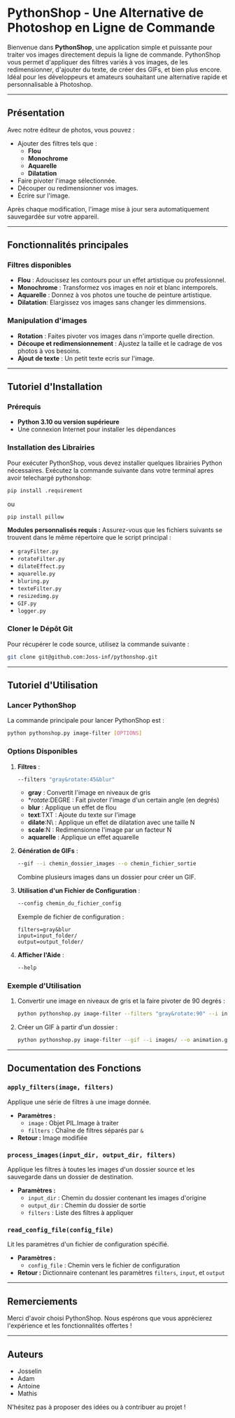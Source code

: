 # PythonShop - Une Alternative de Photoshop en Ligne de Commande

Bienvenue dans **PythonShop**, une application simple et puissante pour traiter vos images directement depuis la ligne de commande. PythonShop vous permet d'appliquer des filtres variés à vos images, de les redimensionner, d'ajouter du texte, de créer des GIFs, et bien plus encore. Idéal pour les développeurs et amateurs souhaitant une alternative rapide et personnalisable à Photoshop.

---

## Présentation

Avec notre éditeur de photos, vous pouvez :
- Ajouter des filtres tels que :
  - **Flou**
  - **Monochrome**
  - **Aquarelle**
  - **Dilatation**
- Faire pivoter l'image sélectionnée.
- Découper ou redimensionner vos images.
- Écrire sur l'image.

Après chaque modification, l'image mise à jour sera automatiquement sauvegardée sur votre appareil.

---

## Fonctionnalités principales

### Filtres disponibles
- **Flou** : Adoucissez les contours pour un effet artistique ou professionnel.
- **Monochrome** : Transformez vos images en noir et blanc intemporels.
- **Aquarelle** : Donnez à vos photos une touche de peinture artistique.
- **Dilatation**: Elargissez vos images sans changer les dimmensions.

### Manipulation d'images
- **Rotation** : Faites pivoter vos images dans n'importe quelle direction.
- **Découpe et redimensionnement** : Ajustez la taille et le cadrage de vos photos à vos besoins.
- **Ajout de texte** : Un petit texte ecris sur l'image.

---

## Tutoriel d'Installation

### Prérequis

- **Python 3.10 ou version supérieure**
- Une connexion Internet pour installer les dépendances

### Installation des Librairies

Pour exécuter PythonShop, vous devez installer quelques librairies Python nécessaires. Exécutez la commande suivante dans votre terminal apres avoir telechargé pythonshop:

```bash
pip install .requirement
```
ou
```bash
pip install pillow
```


**Modules personnalisés requis :** Assurez-vous que les fichiers suivants se trouvent dans le même répertoire que le script principal :

- `grayFilter.py`
- `rotateFilter.py`
- `dilateEffect.py`
- `aquarelle.py`
- `bluring.py`
- `texteFilter.py`
- `resizedimg.py`
- `GIF.py`
- `logger.py`

### Cloner le Dépôt Git

Pour récupérer le code source, utilisez la commande suivante :

```bash
git clone git@github.com:Joss-inf/pythonshop.git
```

---

## Tutoriel d'Utilisation

### Lancer PythonShop

La commande principale pour lancer PythonShop est :

```bash
python pythonshop.py image-filter [OPTIONS]
```

### Options Disponibles

1. **Filtres** :

   ```bash
   --filters "gray&rotate:45&blur"
   ```

   - **gray** : Convertit l'image en niveaux de gris
   - **rotate*:DEGRE : Fait pivoter l'image d'un certain angle (en degrés)
   - **blur** : Applique un effet de flou
   - **text**:TXT : Ajoute du texte sur l'image
   - **dilate**:N\ : Applique un effet de dilatation avec une taille N
   - **scale**:N : Redimensionne l'image par un facteur N
   - **aquarelle** : Applique un effet aquarelle

2. **Génération de GIFs** :

   ```bash
   --gif --i chemin_dossier_images --o chemin_fichier_sortie
   ```

   Combine plusieurs images dans un dossier pour créer un GIF.

3. **Utilisation d'un Fichier de Configuration** :

   ```bash
   --config chemin_du_fichier_config
   ```

   Exemple de fichier de configuration :

   ```
   filters=gray&blur
   input=input_folder/
   output=output_folder/
   ```

4. **Afficher l'Aide** :

   ```bash
   --help
   ```

### Exemple d'Utilisation

1. Convertir une image en niveaux de gris et la faire pivoter de 90 degrés :
   ```bash
   python pythonshop.py image-filter --filters "gray&rotate:90" --i input/ --o output/
   ```
2. Créer un GIF à partir d'un dossier :
   ```bash
   python pythonshop.py image-filter --gif --i images/ --o animation.gif
   ```

---

## Documentation des Fonctions

### `apply_filters(image, filters)`

Applique une série de filtres à une image donnée.

- **Paramètres :**
  - `image` : Objet PIL.Image à traiter
  - `filters` : Chaîne de filtres séparés par `&`
- **Retour :** Image modifiée

### `process_images(input_dir, output_dir, filters)`

Applique les filtres à toutes les images d'un dossier source et les sauvegarde dans un dossier de destination.

- **Paramètres :**
  - `input_dir` : Chemin du dossier contenant les images d'origine
  - `output_dir` : Chemin du dossier de sortie
  - `filters` : Liste des filtres à appliquer

### `read_config_file(config_file)`

Lit les paramètres d'un fichier de configuration spécifié.

- **Paramètres :**
  - `config_file` : Chemin vers le fichier de configuration
- **Retour :** Dictionnaire contenant les paramètres `filters`, `input`, et `output`

---

## Remerciements

Merci d'avoir choisi PythonShop. Nous espérons que vous apprécierez l'expérience et les fonctionnalités offertes !

---

## Auteurs

- Josselin
- Adam
- Antoine
- Mathis

N'hésitez pas à proposer des idées ou à contribuer au projet !
